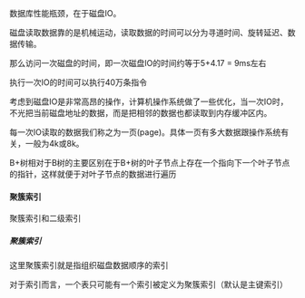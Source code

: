 数据库性能瓶颈，在于磁盘IO。

磁盘读取数据靠的是机械运动，读取数据的时间可以分为寻道时间、旋转延迟、数据传输。

那么访问一次磁盘的时间，即一次磁盘IO的时间约等于5+4.17 = 9ms左右

执行一次IO的时间可以执行40万条指令

考虑到磁盘IO是非常高昂的操作，计算机操作系统做了一些优化，当一次IO时，不光把当前磁盘地址的数据，而是把相邻的数据也都读取到内存缓冲区内。

每一次IO读取的数据我们称之为一页(page)。具体一页有多大数据跟操作系统有关，一般为4k或8k。

B+树相对于B树的主要区别在于B+树的叶子节点上存在一个指向下一个叶子节点的指针，这样就便于对叶子节点的数据进行遍历

#### 聚簇索引

聚簇索引和二级索引

#####	聚簇索引

这里聚簇索引就是指组织磁盘数据顺序的索引

对于索引而言，一个表只可能有一个索引被定义为聚簇索引（默认是主键索引）

